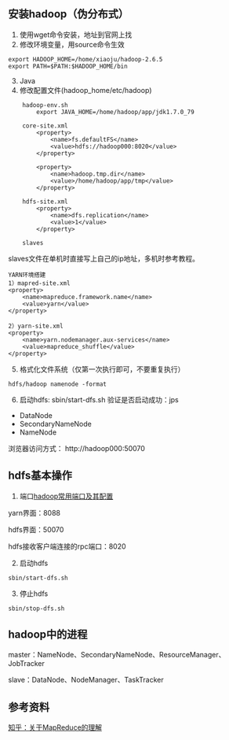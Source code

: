 ## 安装hadoop（伪分布式）
1. 使用wget命令安装，地址到官网上找
2. 修改环境变量，用source命令生效
```
export HADOOP_HOME=/home/xiaoju/hadoop-2.6.5
export PATH=$PATH:$HADOOP_HOME/bin
```
3. Java
4. 修改配置文件(hadoop_home/etc/hadoop)
```
	hadoop-env.sh
		export JAVA_HOME=/home/hadoop/app/jdk1.7.0_79

	core-site.xml
		<property>
	        <name>fs.defaultFS</name>
	        <value>hdfs://hadoop000:8020</value>
	    </property>

	    <property>
	        <name>hadoop.tmp.dir</name>
	        <value>/home/hadoop/app/tmp</value>
	    </property>

	hdfs-site.xml
		<property>
	        <name>dfs.replication</name>
	        <value>1</value>
	    </property>

	slaves
```
slaves文件在单机时直接写上自己的ip地址，多机时参考教程。
```
YARN环境搭建
1）mapred-site.xml
<property>
    <name>mapreduce.framework.name</name>
    <value>yarn</value>
</property>

2）yarn-site.xml
<property>
    <name>yarn.nodemanager.aux-services</name>
    <value>mapreduce_shuffle</value>
</property>
```

5. 格式化文件系统（仅第一次执行即可，不要重复执行）
```
hdfs/hadoop namenode -format
```

6. 启动hdfs: sbin/start-dfs.sh
验证是否启动成功：jps
- DataNode
- SecondaryNameNode
- NameNode

浏览器访问方式： http://hadoop000:50070

## hdfs基本操作
1. 端口[hadoop常用端口及其配置](http://www.aboutyun.com/thread-7513-1-1.html)

yarn界面：8088  

hdfs界面：50070  

hdfs接收客户端连接的rpc端口：8020

2. 启动hdfs
```
sbin/start-dfs.sh
```

3. 停止hdfs
```
sbin/stop-dfs.sh
```

## hadoop中的进程
master：NameNode、SecondaryNameNode、ResourceManager、JobTracker

slave：DataNode、NodeManager、TaskTracker

## 参考资料
[知乎：关于MapReduce的理解](https://www.zhihu.com/question/23345991)
